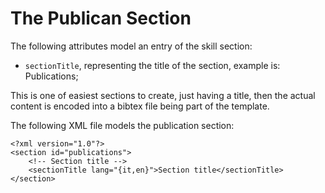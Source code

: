# The Publican Section
The following attributes model an entry of the skill section:
 - `sectionTitle`, representing the title of the section, example is: Publications;

This is one of easiest sections to create, just having a title, then the actual content is encoded into a bibtex file being part of the template.


The following XML file models the publication section:

    <?xml version="1.0"?>
    <section id="publications">
        <!-- Section title -->
        <sectionTitle lang="{it,en}">Section title</sectionTitle>
    </section>